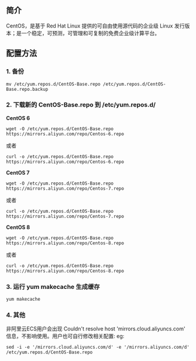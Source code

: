 ## 简介

CentOS，是基于 Red Hat Linux 提供的可自由使用源代码的企业级 Linux 发行版本；是一个稳定，可预测，可管理和可复制的免费企业级计算平台。

## 配置方法

### 1. 备份

```
mv /etc/yum.repos.d/CentOS-Base.repo /etc/yum.repos.d/CentOS-Base.repo.backup
```

### 2. 下载新的 CentOS-Base.repo 到 /etc/yum.repos.d/

**CentOS 6**

```
wget -O /etc/yum.repos.d/CentOS-Base.repo https://mirrors.aliyun.com/repo/Centos-6.repo
```

或者

```
curl -o /etc/yum.repos.d/CentOS-Base.repo https://mirrors.aliyun.com/repo/Centos-6.repo
```

**CentOS 7**

```
wget -O /etc/yum.repos.d/CentOS-Base.repo https://mirrors.aliyun.com/repo/Centos-7.repo
```

或者

```
curl -o /etc/yum.repos.d/CentOS-Base.repo https://mirrors.aliyun.com/repo/Centos-7.repo
```

**CentOS 8**

```
wget -O /etc/yum.repos.d/CentOS-Base.repo https://mirrors.aliyun.com/repo/Centos-8.repo
```

或者

```
curl -o /etc/yum.repos.d/CentOS-Base.repo https://mirrors.aliyun.com/repo/Centos-8.repo
```

### 3. 运行 yum makecache 生成缓存

```
yum makecache
```



### 4. 其他

非阿里云ECS用户会出现 Couldn't resolve host 'mirrors.cloud.aliyuncs.com' 信息，不影响使用。用户也可自行修改相关配置: eg:

```
sed -i -e '/mirrors.cloud.aliyuncs.com/d' -e '/mirrors.aliyuncs.com/d' /etc/yum.repos.d/CentOS-Base.repo
```

